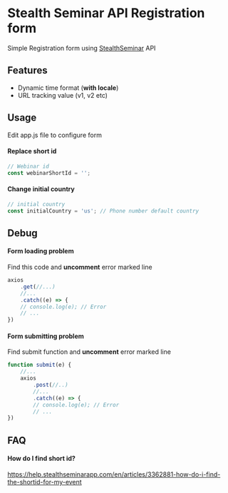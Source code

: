 
# Stealth Seminar API Registration form
Simple Registration form using [StealthSeminar](https://stealthseminar.com/) API

## Features
- Dynamic time format (**with locale**)
- URL tracking value (v1, v2 etc)

## Usage
Edit app.js file to configure form

#### Replace short id
```javascript
// Webinar id
const webinarShortId = '';
```
#### Change initial country
```javascript
// initial country
const initialCountry = 'us'; // Phone number default country
```
## Debug
#### Form loading problem
Find this code and **uncomment** error marked line 
```javascript
axios
	.get(//...)
	//...
	.catch((e) => {
	// console.log(e); // Error
	// ...
})
```
#### Form submitting problem
Find submit function and **uncomment** error marked line 
```javascript
function submit(e) {
	//...
	axios
		.post(//..)
		//...
		.catch((e) => {
		// console.log(e); // Error
		// ...
})
```

## FAQ

#### How do I find short id?

https://help.stealthseminarapp.com/en/articles/3362881-how-do-i-find-the-shortid-for-my-event
